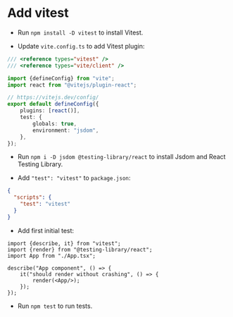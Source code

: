 # Add vitest

* Run `npm install -D vitest` to install Vitest.

* Update `vite.config.ts` to add Vitest plugin:

```ts
/// <reference types="vitest" />
/// <reference types="vite/client" />

import {defineConfig} from "vite";
import react from "@vitejs/plugin-react";

// https://vitejs.dev/config/
export default defineConfig({
    plugins: [react()],
    test: {
        globals: true,
        environment: "jsdom",
    },
});
```

* Run `npm i -D jsdom @testing-library/react` to install Jsdom and React Testing Library.

* Add `"test": "vitest"` to `package.json`:

```json
{
  "scripts": {
    "test": "vitest"
  }
}
```

* Add first initial test:

```tsx
import {describe, it} from "vitest";
import {render} from "@testing-library/react";
import App from "./App.tsx";

describe("App component", () => {
    it("should render without crashing", () => {
        render(<App/>);
    });
});
```

* Run `npm test` to run tests.